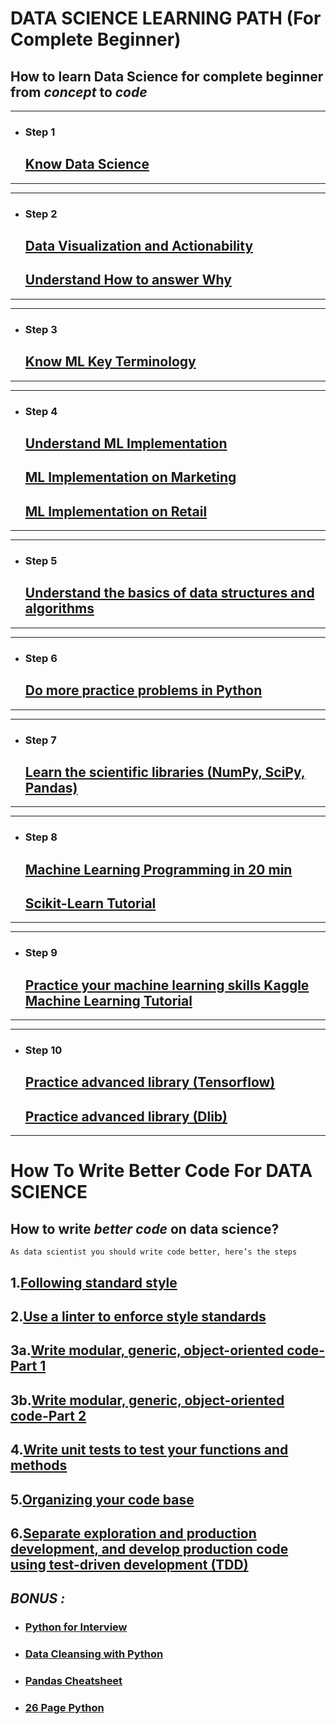 # DATA SCIENCE LEARNING PATH (For Complete Beginner)


## How to learn **Data Science** for complete beginner from *concept* to *code*

---
* ### Step 1 <br>

    ## [Know Data Science](https://lnkd.in/fMHtxYP)

---

---
* ### Step 2 <br>

     ## [Data Visualization and Actionability](https://lnkd.in/fYUCzgC)

     ## [Understand How to answer Why](https://lnkd.in/f396Dqg)

---

---
* ### Step 3 <br>
     ## [Know ML Key Terminology](https://lnkd.in/fCihY9W)
---

---
* ### Step 4 <br>

     ## [Understand ML Implementation](https://lnkd.in/f5aUbBM)

     ## [ML Implementation on Marketing](https://lnkd.in/fUDGAQW)
    
     ## [ML Implementation on Retail](https://lnkd.in/fihPTJf)

---             

---
* ### Step 5 <br>
    
    ## [Understand the basics of data structures and algorithms](https://lnkd.in/gYKnJWN)
---

---
* ### Step 6 <br>

    ## [Do more practice problems in Python](https://lnkd.in/gGQ7cuv)
---

---
* ### Step 7 <br>

    ## [Learn the scientific libraries (NumPy, SciPy, Pandas)](https://lnkd.in/g4DFNpJ)
---

---
* ### Step 8 <br>

    ## [Machine Learning Programming in 20 min](https://lnkd.in/g-Su_um)

    ## [Scikit-Learn Tutorial](https://lnkd.in/gSThdRD)
---

---
* ### Step 9 <br>

    ## [Practice your machine learning skills Kaggle Machine Learning Tutorial](https://www.kaggle.com/dansbecker/learn-machine-learning)
---

---
* ### Step 10 <br>

    ## [Practice advanced library (Tensorflow)](https://lnkd.in/fXKQkGy)
    
    ## [Practice advanced library (Dlib)](https://lnkd.in/fzPM2Gs)

---


# How To Write Better Code For DATA SCIENCE


## How to write *better code* on data science?
```
As data scientist you should write code better, here’s the steps
```

 ## 1.[Following standard style](https://lnkd.in/gKZUjVa)
 ## 2.[Use a linter to enforce style standards](https://lnkd.in/d_prybR)
 ## 3a.[Write modular, generic, object-oriented code-Part 1](https://lnkd.in/gsynW6Q)
 ## 3b.[Write modular, generic, object-oriented code-Part 2](https://lnkd.in/dx53u53)
 ## 4.[Write unit tests to test your functions and methods](https://lnkd.in/dsy-bPu)
 ## 5.[Organizing  your code base](https://lnkd.in/dviGffH)
 ## 6.[Separate exploration and production development, and develop production code using test-driven development (TDD)](https://lnkd.in/dMn-s32)
 

 ## *BONUS :*
 * ### [Python for Interview](https://lnkd.in/fr_rXY8)
 * ### [Data Cleansing with Python](https://lnkd.in/f8WNGAp)
 * ### [Pandas  Cheatsheet](https://lnkd.in/fCHYexn)
 * ### [26 Page Python](https://lnkd.in/f6NBqSt)

 
